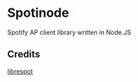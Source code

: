 # Spotinode

Spotify AP client library written in Node.JS


## Credits
[librespot](https://github.com/librespot-org/librespot/)
